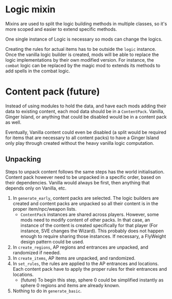 # Logic mixin

Mixins are used to split the logic building methods in multiple classes, so it's more scoped and easier to extend specific methods.

One single instance of Logic is necessary so mods can change the logics.

Creating the rules for actual items has to be outside the `logic` instance. Once the vanilla logic builder is created, mods will be able to replace the logic
implementations by their own modified version. For instance, the `combat` logic can be replaced by the magic mod to extends its methods to add spells in the
combat logic.

# Content pack (future)

Instead of using modules to hold the data, and have each mods adding their data to existing content, each mod data should be in a `ContentPack`. Vanilla, Ginger
Island, or anything that could be disabled would be in a content pack as well.

Eventually, Vanilla content could even be disabled (a split would be required for items that are necessary to all content packs) to have a Ginger Island only
play through created without the heavy vanilla logic computation.

## Unpacking

Steps to unpack content follows the same steps has the world initialisation. Content pack however need to be unpacked in a specific order, based on their
dependencies. Vanilla would always be first, then anything that depends only on Vanilla, etc.

1. In `generate_early`, content packs are selected. The logic builders are created and content packs are unpacked so all their content is in the proper
   item/npc/weapon lists.
    - `ContentPack` instances are shared across players. However, some mods need to modify content of other packs. In that case, an instance of the content is
      created specifically for that player (For instance, SVE changes the Wizard). This probably does not happen enough to require sharing those instances. If
      necessary, a FlyWeight design pattern could be used.
2. In `create_regions`, AP regions and entrances are unpacked, and randomized if needed.
3. In `create_items`, AP items are unpacked, and randomized.
4. In `set_rules`, the rules are applied to the AP entrances and locations. Each content pack have to apply the proper rules for their entrances and locations.
    - (future) To begin this step, sphere 0 could be simplified instantly as sphere 0 regions and items are already known.
5. Nothing to do in `generate_basic`. 
